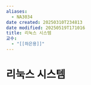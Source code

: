 ```yaml
---
aliases:
  - NA3034
date created: 20250310T234813
date modified: 20250519T171016
title: 리눅스 시스템
교수:
  - "[[하은용]]"
---
```


# 리눅스 시스템
